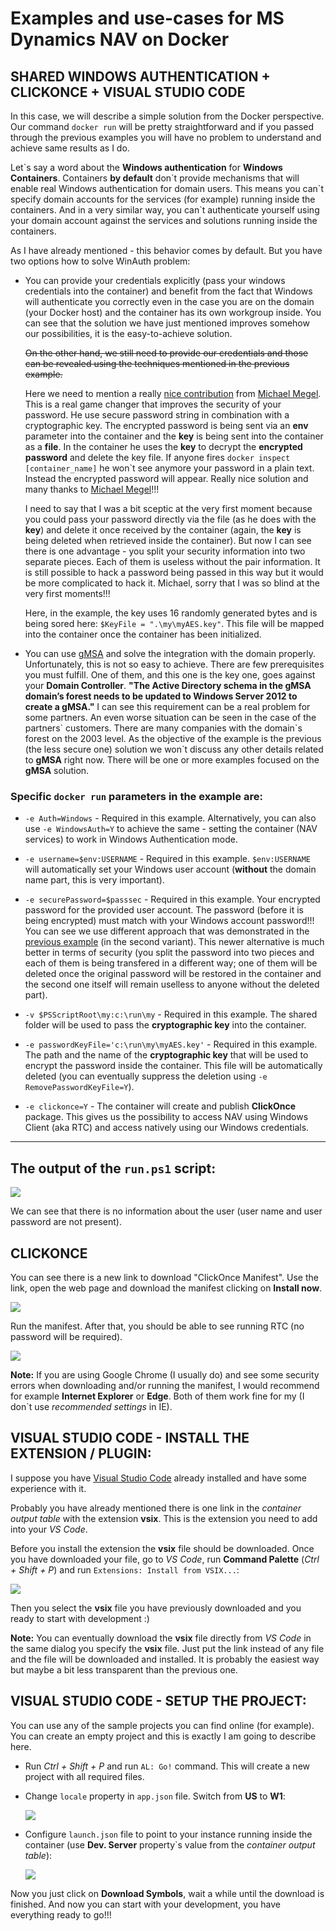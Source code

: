 # Examples and use-cases for MS Dynamics NAV on Docker

## SHARED WINDOWS AUTHENTICATION + CLICKONCE + VISUAL STUDIO CODE

In this case, we will describe a simple solution from the Docker perspective. Our command `docker run` will be pretty straightforward and if you passed through the previous examples you will have no problem to understand and achieve same results as I do.

Let\`s say a word about the **Windows authentication** for **Windows Containers**. Containers **by default** don\`t provide mechanisms that will enable real Windows authentication for domain users. This means you can\`t specify domain accounts for the services (for example) running inside the containers. And in a very similar way, you can\`t authenticate yourself using your domain account against the services and solutions running inside the containers.

As I have already mentioned - this behavior comes by default. But you have two options how to solve WinAuth problem:

- You can provide your credentials explicitly (pass your windows credentials into the container) and benefit from the fact that Windows will authenticate you correctly even in the case you are on the domain (your Docker host) and the container has its own workgroup inside.
You can see that the solution we have just mentioned improves somehow our possibilities, it is the easy-to-achieve solution. 

    ~~On the other hand, we still need to provide our credentials and those can be revealed using the techniques mentioned in the previous example.~~

    Here we need to mention a really [nice contribution](https://github.com/Microsoft/nav-docker/pull/76) from [Michael Megel](https://www.linkedin.com/in/michaelmegel/). This is a real game changer that improves the security of your password. He use secure password string in combination with a cryptographic key. The encrypted password is being sent via an **env** parameter into the container and the **key** is being sent into the container as a **file**. In the container he uses the **key** to decrypt the **encrypted password** and delete the key file. If anyone fires `docker inspect [container_name]` he won\`t see anymore your password in a plain text. Instead the encrypted password will appear. Really nice solution and many thanks to [Michael Megel](https://www.linkedin.com/in/michaelmegel/)!!!

    I need to say that I was a bit sceptic at the very first moment because you could pass your password directly via the file (as he does with the **key**) and delete it once received by the container (again, the **key** is being deleted when retrieved inside the container). But now I can see there is one advantage - you split your security information into two separate pieces. Each of them is useless without the pair information. It is still possible to hack a password being passed in this way but it would be more complicated to hack it. Michael, sorry that I was so blind at the very first moments!!!

    Here, in the example, the key uses 16 randomly generated bytes and is being sored here: `$KeyFile = ".\my\myAES.key"`. This file will be mapped into the container once the container has been initialized.

- You can use [gMSA](https://technet.microsoft.com/en-us/library/jj128431(v=ws.11).aspx) and solve the integration with the domain properly. Unfortunately, this is not so easy to achieve. There are few prerequisites you must fulfill. One of them, and this one is the key one, goes against your **Domain Controller**. **"The Active Directory schema in the gMSA domain’s forest needs to be updated to Windows Server 2012 to create a gMSA."** I can see this requirement can be a real problem for some partners. An even worse situation can be seen in the case of the partners\` customers. There are many companies with the domain\`s forest on the 2003 level. As the objective of the example is the previous (the less secure one) solution we won\`t discuss any other details related to **gMSA** right now. There will be one or more examples focused on the **gMSA** solution.


### Specific `docker run` parameters in the example are:

- `-e Auth=Windows` - Required in this example. Alternatively, you can also use `-e WindowsAuth=Y` to achieve the same - setting the container (NAV services) to work in Windows Authentication mode.

- `-e username=$env:USERNAME` - Required in this example. `$env:USERNAME` will automatically set your Windows user account (**without** the domain name part, this is very important).

- `-e securePassword=$passsec` - Required in this example. Your encrypted password for the provided user account. The password (before it is being encrypted) must match with your Windows account password!!! You can see we use different approach that was demonstrated in the [previous example](../basic_userpwd) (in the second variant). This newer alternative is much better in terms of security (you split the password into two pieces and each of them is being transfered in a different way; one of them will be deleted once the original password will be restored in the container and the second one itself will remain uselless to anyone without the deleted part).

- `-v $PSScriptRoot\my:c:\run\my` - Required in this example. The shared folder will be used to pass the **cryptographic key** into the container.

- `-e passwordKeyFile='c:\run\my\myAES.key'` - Required in this example. The path and the name of the **cryptographic key** that will be used to encrypt the password inside the container. This file will be automatically deleted (you can eventually suppress the deletion using `-e RemovePasswordKeyFile=Y`).

- `-e clickonce=Y` - The container will create and publish **ClickOnce** package. This gives us the possibility to access NAV using Windows Client (aka RTC) and access natively using our Windows credentials.

---

## The output of the `run.ps1` script:

![](../media/basic_winauth_containerStarted.jpg)

We can see that there is no information about the user (user name and user password are not present).

## CLICKONCE

You can see there is a new link to download "ClickOnce Manifest". Use the link, open the web page and download the manifest clicking on **Install now**.

![](../media/basic_winauth_clickOnceInstallation.jpg)


Run the manifest. After that, you should be able to see running RTC (no password will be required).

![](../media/basic_winauth_clickOnce_RTC.jpg)

**Note:**
If you are using Google Chrome (I usually do) and see some security errors when downloading and/or running the manifest, I would recommend for example **Internet Explorer** or **Edge**. Both of them work fine for my (I don\`t use *recommended settings* in IE).


## VISUAL STUDIO CODE - INSTALL THE EXTENSION / PLUGIN:

I suppose you have [Visual Studio Code](https://code.visualstudio.com/) already installed and have some experience with it.

Probably you have already mentioned there is one link in the *container output table* with the extension **vsix**. This is the extension you need to add into your *VS Code*.

Before you install the extension the **vsix** file should be downloaded. Once you have downloaded your file, go to *VS Code*, run **Command Palette** (*Ctrl + Shift + P*) and run `Extensions: Install from VSIX...`:

![](../media/basic_winauth_vsCode_installExtensionCmd.jpg)

Then you select the **vsix** file you have previously downloaded and you ready to start with development :)

**Note:**
You can eventually download the **vsix** file directly from *VS Code* in the same dialog you specify the **vsix** file. Just put the link instead of any file and the file will be downloaded and installed. It is probably the easiest way but maybe a bit less transparent than the previous one.


## VISUAL STUDIO CODE - SETUP THE PROJECT:

You can use any of the sample projects you can find online (for example). You can create an empty project and this is exactly I am going to describe here.

- Run *Ctrl + Shift + P* and run `AL: Go!` command. This will create a new project with all required files.

- Change `locale` property in `app.json` file. Switch from **US** to **W1**:

    ![](../media/basic_winauth_vsCode_changeLocale.jpg)

- Configure `launch.json` file to point to your instance running inside the container (use **Dev. Server** property`s value from the *container output table*):

    ![](../media/basic_winauth_vsCode_launchConfigAndDownloadSymbols.jpg)

Now you just click on **Download Symbols**, wait a while until the download is finished. And now you can start with your development, you have everything ready to go!!!